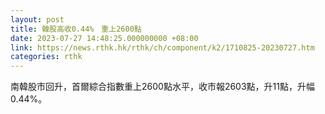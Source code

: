 ```yaml
---
layout: post
title: 韓股高收0.44%　重上2600點
date: 2023-07-27 14:48:25.000000000 +08:00
link: https://news.rthk.hk/rthk/ch/component/k2/1710825-20230727.htm
categories: rthk
---
```


南韓股市回升，首爾綜合指數重上2600點水平，收市報2603點，升11點，升幅0.44%。

